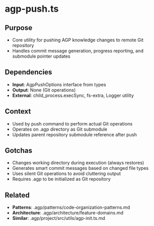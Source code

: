 # agp-push.ts

## Purpose
- Core utility for pushing AGP knowledge changes to remote Git repository
- Handles commit message generation, progress reporting, and submodule pointer updates

## Dependencies
- **Input**: AgpPushOptions interface from types
- **Output**: None (Git operations)
- **External**: child_process.execSync, fs-extra, Logger utility

## Context
- Used by push command to perform actual Git operations
- Operates on .agp directory as Git submodule
- Updates parent repository submodule reference after push

## Gotchas
- Changes working directory during execution (always restores)
- Generates smart commit messages based on changed file types
- Uses silent Git operations to avoid cluttering output
- Requires .agp to be initialized as Git repository

## Related
- **Patterns**: .agp/patterns/code-organization-patterns.md
- **Architecture**: .agp/architecture/feature-domains.md
- **Similar**: .agp/project/src/utils/agp-init.ts.md